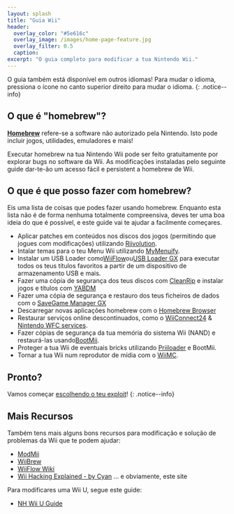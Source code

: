 ```yaml
---
layout: splash
title: "Guia Wii"
header:
  overlay_color: "#5e616c"
  overlay_image: /images/home-page-feature.jpg
  overlay_filter: 0.5
  caption:
excerpt: "O guia completo para modificar a tua Nintendo Wii."
---
```


O guia também está disponível em outros idiomas! Para mudar o idioma, pressiona o ícone no canto superior direito para mudar o idioma.
{: .notice--info}

## O que é "homebrew"?

[**Homebrew**](https://en.wikipedia.org/wiki/Homebrew_(video_games)) refere-se a software não autorizado pela Nintendo. Isto pode incluir jogos, utilidades, emuladores e mais!

Executar homebrew na tua Nintendo Wii pode ser feito gratuitamente por explorar bugs no software da Wii. As modificações instaladas pelo seguinte guide dar-te-ão um acesso fácil e persistent a homebrew de Wii.

## O que é que posso fazer com homebrew?

Eis uma lista de coisas que podes fazer usando homebrew. Enquanto esta lista não é de forma nenhuma totalmente compreensiva, deves ter uma boa ideia do que é possível, e este guide vai te ajudar a facilmente começares.

- Aplicar patches em conteúdos nos discos dos jogos (permitindo que jogues com modificações) utilizando [Riivolution](http://www.wiibrew.org/wiki/Riivolution).
- Intalar temas para o teu Menu Wii utilizando [MyMenuify](themes).
- Instalar um USB Loader como[WiiFlow](wiiflow)ou[USB Loader GX](usbloadergx) para executar todos os teus títulos favoritos a partir de um dispositivo de armazenamento USB e mais.
- Fazer uma cópia de segurança dos teus discos com [CleanRip](/dump-games) e instalar jogos e títulos com [YABDM](dump-wads)
- Fazer uma cópia de segurança e restauro dos teus ficheiros de dados com o [SaveGame Manager GX](https://wiidatabase.de/downloads/wii-tools/savegame-manager-gx-beta/)
- Descarregar novas aplicações homebrew com o [Homebrew Browser](hbb)
- Restaurar serviços online descontinuados, como o [WiiConnect24](riiconnect24) & [Nintendo WFC services](wiimmfi).
- Fazer cópias de segurança da tua memória do sistema Wii (NAND) e restaurá-las usando[BootMii](bootmii).
- Proteger a tua Wii de eventuais bricks utilizando [Priiloader](priiloader) e BootMii.
- Tornar a tua Wii num reprodutor de mídia com o [WiiMC](http://www.wiimc.org/).


## Pronto?

Vamos começar [escolhendo o teu exploit](get-started)!
{: .notice--info}

## Mais Recursos

Também tens mais alguns bons recursos para modificação e solução de problemas da Wii que te podem ajudar:

- [ModMii](http://xflak.com/)
- [WiiBrew](https://wiibrew.org/)
- [WiiFlow Wiki](https://sites.google.com/site/wiiflowiki4/)
- [Wii Hacking Explained - by Cyan](https://gbatemp.net/threads/wii-hacking-explained.501605/) ... e obviamente, este site

Para modificares uma Wii U, segue este guide:
- [NH Wii U Guide](https://wiiu.hacks.guide)
